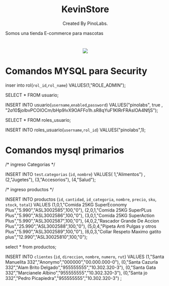 # <center>KevinStore</center>
<center>Created By PinoLabs.</center>

Somos una tienda E-commerce para mascotas
# <center><img src="https://i.ibb.co/gmGz0Qd/success.png"><center>
#
# Comandos MYSQL para Security
inser into rol(`rol_id`,`rol_name`)
VALUES(1,"ROLE_ADMIN");

SELECT * FROM usuario;

INSERT INTO usuario(`username`,`enabled`,`password`)
VALUES("pinolabs", true , "$2a$10$jolbvPCOIOCm/bHp9IvX9OAFFo1h.sR8qYuF1KlRrFRAslOA4NfjS");

SELECT * FROM roles_usuario;

INSERT INTO roles_usuario(`username`,`rol_id`)
VALUES("pinolabs",1);

# Comandos mysql primarios
/* ingreso Categorias  */

INSERT INTO `test`.`categorias`
(`id`,
`nombre`)
VALUES(
1,"Alimentos")
,(2,"Jugetes"),
(3,"Accesorios"),
(4,"Salud");


/* ingreso productos */

INSERT INTO productos
(`id`,
`cantidad`,
`id_categoria`,
`nombre`,
`precio`,
`sku`,
`stock`,
`total`)
VALUES
(1,0,1,"Comida 25KG SuperEconomy Plus","5.990","ASL3002585",100,"0"),
(2,0,1,"Comida 25KG SuperPLus Plus","5.990","ASL3002586",100,"0"),
(3,0,1,"Comida 25KG SuperAction Plus","5.990","ASL3002587",100,"0"),
(4,0,2,"Rascador Grande De Accion Plus","25.990","ASL3002588",100,"0"),
(5,0,4,"Pipeta Anti Pulgas y otros Plus","5.990","ASL3002589",100,"0"),
(6,0,3,"Collar Respeto Maximo gatito plus","12.990","ASL30025810",100,"0");

select * from productos;

INSERT INTO `clientes`
(`id`,
`direccion`,
`nombre`,
`numero`,
`rut`)
VALUES
(1,"Santa Manuelita 332","Anonymo","000000","00.000.000-0"),
(0,"Santa Cazurla 332","Alam Brito Delgado","955555555","10.302.320-3"),
(0,"Santa Gata 332","Marcianele Albino","955555555","10.302.320-3"),
(0,"Santa jo 332","Pedro Picapiedra","955555555","10.302.320-3")
;


